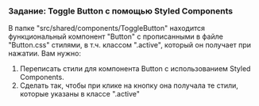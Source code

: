 ### Задание: Toggle Button с помощью Styled Components

В папке "src/shared/components/ToggleButton" находится функциональный компонент "Button" с прописанными в файле "Button.css" стилями, в т.ч. классом ".active", который он получает при нажатии. Вам нужно:
1. Переписать стили для компонента Button с использованием Styled Components.
2. Сделать так, чтобы при клике на кнопку она получала те стили, которые указаны в классе ".active"